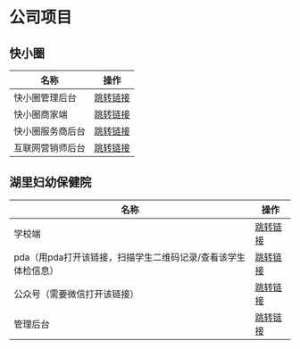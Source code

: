 # 公司项目
## 快小圈
<table>
<thead>
<tr>
<th>名称</th>
<th>操作</th>
</tr>
</thead>
<tbody>
<tr>
<td>快小圈管理后台</td>
<td><a href="https://admin.kxq.net.cn/"  target="_blank">跳转链接</a></td>
</tr>
<tr>
<td>快小圈商家端</td>
<td><a href="https://shopspro.kuaixiaoquan.cn/"  target="_blank">跳转链接</a></td>
</tr>
<tr>
<td>快小圈服务商后台</td>
<td><a href="https://service.kuaixiaoquan.cn/"  target="_blank">跳转链接</a></td>
</tr>
<tr>
<td>互联网营销师后台</td>
<td><a href="http://dy.kxq.net.cn:8885/"  target="_blank">跳转链接</a></td>
</tr>
</tbody>
</table>

## 湖里妇幼保健院
<table>
<thead>
<tr>
<th>名称</th>
<th>操作</th>
</tr>
</thead>
<tbody>
<tr>
<td>学校端</td>
<td><a href="https://hospital-school-1592869-1309456656.ap-shanghai.run.tcloudbase.com/"  target="_blank">跳转链接</a></td>
</tr>
<tr>
<td>pda（用pda打开该链接，扫描学生二维码记录/查看该学生体检信息）</td>
<td><a href="https://hospital-pda.shituoda.com/pda"  target="_blank">跳转链接</a></td>
</tr>
<tr>
<td>公众号（需要微信打开该链接）</td>
<td><a href="https://hospital-mobile.shituoda.com/dashboard"  target="_blank">跳转链接</a></td>
</tr>
<tr>
<td>管理后台</td>
<td><a href="https://hospital-admin.shituoda.com"  target="_blank">跳转链接</a></td>
</tr>
</tbody>
</table>

